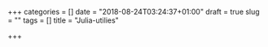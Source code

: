+++
categories = []
date = "2018-08-24T03:24:37+01:00"
draft = true
slug = ""
tags = []
title = "Julia-utilies"

+++
